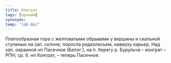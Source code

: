 ```yaml
---
title: Конграт
tags: [ороним]
synonyms:
temp: "[&Е-8&]"
---
```


Платообразная гора с желтоватыми обрывами у вершины и скальной ступенью на зап.
склоне; поросла редколесьем, наверху карьер. Над зап. окраиной нп Пасечное
(Белог.), на п. берегу р. Бурульча – конграт – РПН; ср. б. нп Конграт, – теперь
Пасечное.

